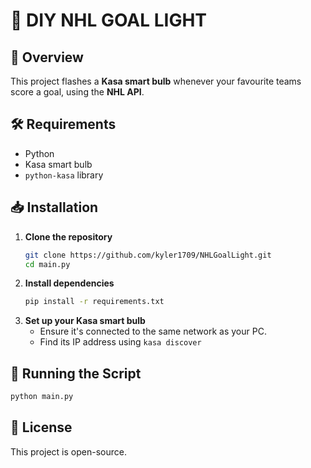 # 🏒 DIY NHL GOAL LIGHT

## 📌 Overview
This project flashes a **Kasa smart bulb** whenever your favourite teams score a goal, using the **NHL API**.

## 🛠️ Requirements
- Python
- Kasa smart bulb
- `python-kasa` library

## 📥 Installation
1. **Clone the repository**
   ```sh
   git clone https://github.com/kyler1709/NHLGoalLight.git
   cd main.py
   ```
2. **Install dependencies**
   ```sh
   pip install -r requirements.txt
   ```
3. **Set up your Kasa smart bulb**
   - Ensure it's connected to the same network as your PC.
   - Find its IP address using `kasa discover`


## 🚀 Running the Script
```sh
python main.py
```


## 📜 License
This project is open-source.
